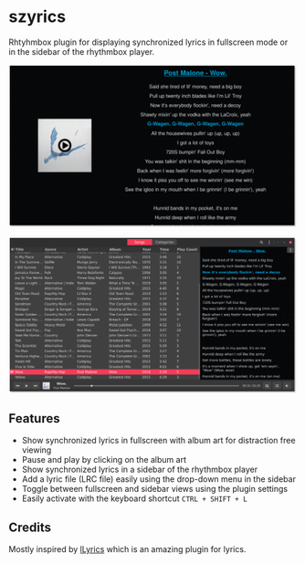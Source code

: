 # szyrics
Rhtyhmbox plugin for displaying synchronized lyrics in fullscreen mode or in the sidebar of the rhythmbox player.

![Fullscreen view with album art](/screenshots/fullscreen_ss.png?raw=true "Fullscreen view with album art")

![Sidebar view withiin the rhythmbox player (using the alternative toolbar)](/screenshots/sidebar_ss.png?raw=true "Sidebar view withiin the rhythmbox player (using the alternative toolbar)")

## Features
- Show synchronized lyrics in fullscreen with album art for distraction free viewing
- Pause and play by clicking on the album art
- Show synchronized lyrics in a sidebar of the rhythmbox player
- Add a lyric file (LRC file) easily using the drop-down menu in the sidebar
- Toggle between fullscreen and sidebar views using the plugin settings
- Easily activate with the keyboard shortcut `CTRL + SHIFT + L`

## Credits
Mostly inspired by [lLyrics](https://github.com/dmo60/lLyrics) which is an amazing plugin for lyrics.

